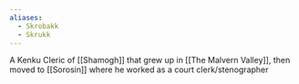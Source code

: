 ```yaml
---
aliases:
  - Skrobakk
  - Skrukk
---
```

A Kenku Cleric of [[Shamogh]] that grew up in [[The Malvern Valley]], then moved to [[Sorosin]] where he worked as a court clerk/stenographer 